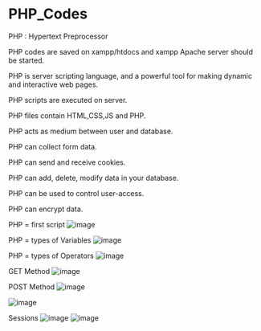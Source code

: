 # PHP_Codes
PHP : Hypertext Preprocessor

PHP codes are saved on xampp/htdocs and xampp Apache server should be started.

PHP is server scripting language, and a powerful tool for making dynamic and interactive web pages.

PHP scripts are executed on server.

PHP files contain HTML,CSS,JS and PHP.

PHP acts as medium between user and database.

PHP can collect form data.

PHP can send and receive cookies.

PHP can add, delete, modify data in your database.

PHP can be used to control user-access.

PHP can encrypt data.

PHP = first script
![image](https://github.com/user-attachments/assets/173a7275-0ae4-4a19-a287-86e7a10d2bcd)

PHP = types of Variables
![image](https://github.com/user-attachments/assets/c8d209c2-a59d-43df-87b8-a1264d2a52ac)

PHP = types of Operators
![image](https://github.com/user-attachments/assets/1925d6c3-f7c2-4c53-897c-a1bd59f4fd6b)

GET Method
![image](https://github.com/user-attachments/assets/75784f71-ba66-4795-89f5-f865a2e05a12)

POST Method
![image](https://github.com/user-attachments/assets/2c6a427a-38b0-4d64-9eda-c3996ff3ab84)

![image](https://github.com/user-attachments/assets/61aa9f6a-47c5-4c2e-8fff-41553c916ab1)

Sessions
![image](https://github.com/user-attachments/assets/3649c1f2-ccf1-4e6d-83a5-4576f6fa2408)
![image](https://github.com/user-attachments/assets/500a68b6-1dad-43af-a1f2-4abceee1b15a)
